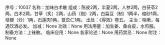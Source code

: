 序号：10037
名称：加味白术散
组成：陈皮2两，半夏2两，人参2两，白茯苓2两，白术2两，甘草（炙）2两，山药（炮）2两，白扁豆（制）1两半，缩砂1两，桔梗（炒）1两，石莲肉1两，薏苡仁1两。
出处：《得效》卷五。
主治：喘嗽，每遇饮酒必发。
加减：None
功效：None
用法用量：加生姜、桑白皮，水煎服。
制备方法：上锉散。
临床应用：None
各家论述：None
用药禁忌：None
附注：None

